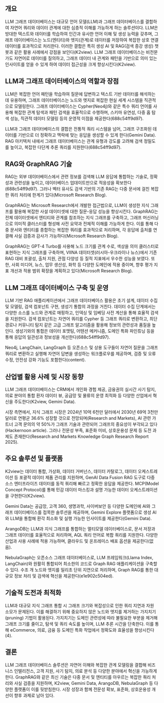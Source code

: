 ## 개요
LLM 그래프 데이터베이스는 대규모 언어 모델(LLM)과 그래프 데이터베이스를 결합하여 자연어 쿼리와 데이터 관계에 대한 심층적 이해를 가능하게 하는 솔루션이다. LLM은 방대한 텍스트와 데이터를 학습하여 인간과 유사한 언어 이해 및 생성 능력을 갖추며, 그래프 데이터베이스는 노드(엔티티)와 엣지(관계)로 데이터를 저장하여 복잡한 상호 연결 데이터를 효과적으로 처리한다. 이러한 결합은 특히 생성 AI 및 RAG(검색 증강 생성) 챗봇과 같은 활용 사례에서 강점을 보인다(K2view). LLM 그래프 데이터베이스는 비전문가도 자연어로 데이터를 질의하고, 그래프 데이터 내 관계와 패턴을 기반으로 의미 있는 인사이트를 얻을 수 있게 하여 데이터 접근성을 크게 향상시킨다(K2view).

## LLM과 그래프 데이터베이스의 역할과 장점
LLM은 복잡한 언어 패턴을 학습하여 질문에 답변하고 텍스트 기반 데이터를 해석하는 데 유용하며, 그래프 데이터베이스는 노드와 엣지로 복잡한 현실 세계 시스템을 직관적으로 모델링한다. 그래프 데이터베이스는 Cypher(Neo4j)와 같은 특수 쿼리 언어를 사용해 복잡한 관계 탐색과 패턴 검색을 효율적으로 수행하며, 스키마 유연성, 다중 홉 탐색 성능, 직관적 데이터 모델링 등의 운영적 이점을 제공한다(688c54ff9d97).

LLM과 그래프 데이터베이스의 결합은 전통적 쿼리 시스템을 넘어, 그래프 구조화된 데이터를 기반으로 더 정확하고 맥락에 맞는 응답을 생성할 수 있게 한다(Gemini Data). RAG 아키텍처 내에서 그래프 데이터베이스는 관계 유형과 강도를 고려해 검색 정밀도를 높이고, 복잡한 다단계 추론 쿼리를 지원한다(688c54ff9d97).

## RAG와 GraphRAG 기술
RAG는 외부 데이터베이스에서 관련 정보를 검색해 LLM 응답에 통합하는 기술로, 정확성과 관련성을 높이고, 데이터베이스 업데이트만으로 적응성을 확보한다(688c54ff9d97). 그러나 벡터 유사도 검색 기반의 기존 RAG는 다중 문서에 걸친 복잡한 쿼리 처리에 한계가 있다(Microsoft Research Blog).

GraphRAG는 Microsoft Research에서 개발한 접근법으로, LLM이 생성한 지식 그래프를 활용해 복잡한 사설 데이터셋에 대한 질문-응답 성능을 향상시킨다. GraphRAG는 전체 데이터셋에서 엔티티와 관계를 참조하는 지식 그래프를 구축하고, 그래프 머신러닝으로 의미적 클러스터를 형성해 사전 요약과 전체적 이해를 가능하게 한다. 이를 통해 다중 문서와 엔티티를 종합하는 복잡한 쿼리를 효과적으로 처리하며, 각 응답에 출처를 연결해 사실 검증과 감사가 가능하다(Microsoft Research Blog).

GraphRAG는 GPT-4 Turbo를 사용해 노드 크기를 관계 수로, 색상을 의미 클러스터로 표현하는 지식 그래프를 구축하며, VIINA 데이터셋(러시아-우크라이나 뉴스)에서 기존 RAG 대비 포괄성, 출처 지원, 관점 다양성 등 질적 지표에서 우수한 성능을 보였다. 또한, 사회 미디어, 뉴스, 업무 생산성, 화학 등 다양한 도메인에 적용 중이며, 향후 평가 지표 개선과 적용 범위 확장을 계획하고 있다(Microsoft Research Blog).

## LLM 그래프 데이터베이스 구축 및 운영
LLM 기반 RAG 애플리케이션에서 그래프 데이터베이스 활용은 초기 설계, 데이터 수집 및 모델링, 검색 컴포넌트 구현, 생성기 통합의 과정을 거친다. 데이터 수집 단계에서는 다양한 소스를 노드와 관계로 매핑하고, 인덱싱 및 임베딩 사전 계산을 통해 효율적 검색을 지원한다. 검색 컴포넌트는 자연어 쿼리를 Cypher 등 그래프 쿼리로 변환하고, 최단 경로나 커뮤니티 탐지 같은 고급 그래프 알고리즘을 활용해 정보의 관련성과 품질을 높인다. 생성기와의 통합은 데이터 포맷팅, 어텐션 메커니즘, 도메인 특화 파인튜닝 등을 통해 응답의 일관성과 정보성을 개선한다(688c54ff9d97).

Neo4j, LangChain, LangGraph 등 오픈소스 및 상용 도구들이 자연어 질문을 그래프 쿼리로 변환하고 실행해 자연어 답변을 생성하는 워크플로우를 제공하며, 검증 및 오류 수정, 안전성 강화 기능도 포함한다(content).

## 산업별 활용 사례 및 시장 동향
LLM 그래프 데이터베이스는 CRM에서 개인화 경험 제공, 금융권의 실시간 사기 탐지, 의료 분야의 통합 환자 데이터 뷰, 공급망 및 물류의 운영 최적화 등 다양한 산업에서 혁신을 주도한다(K2view, Gemini Data).

시장 측면에서, 지식 그래프 시장은 2024년 10억 6천만 달러에서 2030년 69억 3천만 달러로 연평균 36.6% 성장할 것으로 전망되며(Research and Markets), AI 관련 가트너 고객 문의의 약 50%가 그래프 기술과 관련되어 그래프의 중요성이 부각되고 있다(Hackernoon article). 그러나 전문성 부족, 표준화 미비, 상호운용성 문제 등 도전 과제도 존재한다(Research and Markets Knowledge Graph Research Report 2025).

## 주요 솔루션 및 플랫폼
K2view는 데이터 통합, 가상화, 데이터 거버넌스, 데이터 카탈로그, 데이터 오케스트레이션 등 포괄적 데이터 제품 관리를 지원하며, GenAI Data Fusion RAG 도구로 다중 소스 엔터프라이즈 데이터를 동적 쿼리해 빠르고 정확한 응답을 제공한다. MCP(Model Concept Protocol)를 통해 민감 데이터 마스킹과 설명 가능한 데이터 오케스트레이션을 구현한다(K2view).

Gemini Data는 공급망, 고객 360, 생명과학, 사이버보안 등 다양한 도메인에 AI와 그래프 데이터베이스를 접목한 솔루션을 제공하며, Gemini Explore 플랫폼으로 생성 AI와 LLM을 통합해 환각 최소화 및 실행 가능한 인사이트를 제공한다(Gemini Data).

ArangoDB는 LLM과 지식 그래프를 통합하는 멀티모델 데이터베이스로, 문서 저장과 그래프 데이터를 효율적으로 처리하며, AQL 쿼리 언어로 복합 쿼리를 지원한다. 다양한 산업과 사용 사례에 적용 가능하며, 클라우드 및 온프레미스 배포 옵션을 제공한다(없음).

NebulaGraph는 오픈소스 그래프 데이터베이스로, LLM 프레임워크(Llama Index, LangChain)와 원활히 통합되어 최소한의 코드로 Graph RAG 애플리케이션을 구축할 수 있다. 수조 개 노드와 엣지를 밀리초 단위 지연으로 처리하며, Graph RAG를 통한 대규모 정보 처리 및 검색에 혁신을 제공한다(e1e902c504ed).

## 기술적 도전과 최적화
LLM과 대규모 지식 그래프 통합 시 그래프 크기와 복잡성으로 인한 쿼리 지연과 자원 소모가 문제된다. 이를 해결하기 위해 중요하지 않은 노드와 엣지를 제거하는 가지치기(pruning) 기법이 활용된다. 가지치기는 도메인 관련성에 따라 불필요한 부분을 제거해 그래프 크기를 줄이고, 탐색 및 쿼리 속도를 높이며, LLM 추론 시간을 단축한다. 이를 통해 eCommerce, 의료, 금융 등 도메인 특화 작업에서 정확도와 효율성을 향상시킨다(4).

## 결론
LLM 그래프 데이터베이스 솔루션은 자연어 이해와 복잡한 관계 모델링을 결합해 비즈니스 인텔리전스, 고객 지원, 사기 탐지, 의료 분석 등 다양한 분야에서 혁신을 가능하게 한다. GraphRAG와 같은 최신 기술은 다중 문서 및 엔티티를 아우르는 복잡한 쿼리 처리와 사실 검증을 지원하며, K2view, Gemini Data, ArangoDB, NebulaGraph 등 다양한 플랫폼이 이를 뒷받침한다. 시장 성장과 함께 전문성 확보, 표준화, 상호운용성 개선이 향후 과제로 남아 있다.
